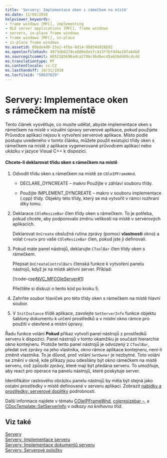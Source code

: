 ```yaml
---
title: 'Servery: Implementace oken s rámečkem na místě'
ms.date: 11/04/2016
helpviewer_keywords:
- frame windows [MFC], implementing
- OLE server applications [MFC], frame windows
- servers, in-place frame windows
- frame windows [MFC], in-place
- in-place frame windows
ms.assetid: 09bde4d8-15e2-4fba-8d14-9b954d926b92
ms.openlocfilehash: 4973db6274ce800e8e1fc413ffbfd44a107a64b8
ms.sourcegitcommit: 6052185696adca270bc9bdbec45a626dd89cdcdd
ms.translationtype: MT
ms.contentlocale: cs-CZ
ms.lasthandoff: 10/31/2018
ms.locfileid: "50637629"
---
```

# <a name="servers-implementing-in-place-frame-windows"></a>Servery: Implementace oken s rámečkem na místě

Tento článek vysvětluje, co musíte udělat, abyste implementace oken s rámečkem na místě v vizuální úpravy serverové aplikace, pokud použijete Průvodce aplikací nejsou k vytvoření serverové aplikace. Místo podle postupu uvedeného v tomto článku, můžete použít existující třídy oken s rámečkem na místě z aplikace vygenerované průvodcem aplikací nebo ukázku v jazyce Visual C++ k dispozici.

#### <a name="to-declare-an-in-place-frame-window-class"></a>Chcete-li deklarovat třídu oken s rámečkem na místě

1. Odvodit třídu oken s rámečkem na místě ze `COleIPFrameWnd`.

   - DECLARE_DYNCREATE – makro Použíjte v záhlaví souboru třídy.

   - Použijte IMPLEMENT_DYNCREATE – makro v souboru implementace (.cpp) třídy. Objekty této třídy, který se má vytvořit v rámci rozhraní díky tomu.

1. Deklarace `COleResizeBar` člen třídy oken s rámečkem. To je potřeba, pokud chcete, aby podporovalo změnu velikosti na místě v serverových aplikacích.

   Deklarovat `OnCreate` obslužná rutina zprávy (pomocí **vlastnosti** okno) a volat `Create` pro vaše `COleResizeBar` člen, pokud jste ji definovali.

1. Pokud máte panel nástrojů, deklarujte `CToolBar` člen třídy oken s rámečkem.

   Přepsat `OnCreateControlBars` členská funkce k vytvoření panelu nástrojů, když je na místě aktivní server. Příklad:

   [!code-cpp[NVC_MFCOleServer#1](../mfc/codesnippet/cpp/servers-implementing-in-place-frame-windows_1.cpp)]

   Přečtěte si diskuzi o tento kód po kroku 5.

1. Zahrňte soubor hlaviček pro této třídy oken s rámečkem na místě hlavní soubor.

1. V `InitInstance` třídě aplikace, zavolejte `SetServerInfo` funkce objektu šablony dokumentu k určení prostředků a v místní okno rámce pro použití v otevřené a místní úpravy.

Řadu funkce volání **Pokud** příkaz vytvoří panel nástrojů z prostředků serveru k dispozici. Panel nástrojů v tomto okamžiku je součástí hierarchie okno kontejneru. Protože tento panel nástrojů je odvozený z `CToolBar`, předat své zprávy na jeho vlastníka, okno rámce aplikace kontejneru, není-li změnit vlastníka. To je důvod, proč volání `SetOwner` je nezbytné. Toto volání se změní v okně, kde příkazy jsou odesílány být okno rámečkem na místě serveru, což způsobí zprávy, které mají být předána serveru. To umožňuje, aby react pro operace na panelu nástrojů, které poskytuje server.

Identifikátor rastrového obrázku panelu nástrojů by měla být stejná jako ostatní prostředky v místě definované v serveru aplikaci. Zobrazit [nabídky a prostředky: serverové doplňky](../mfc/menus-and-resources-server-additions.md) podrobnosti.

Další informace najdete v tématu [COleIPFrameWnd](../mfc/reference/coleipframewnd-class.md), [coleresizebar –](../mfc/reference/coleresizebar-class.md), a [CDocTemplate::SetServerInfo](../mfc/reference/cdoctemplate-class.md#setserverinfo) v *odkazy na knihovnu tříd*.

## <a name="see-also"></a>Viz také

[Servery](../mfc/servers.md)<br/>
[Servery: Implementace serveru](../mfc/servers-implementing-a-server.md)<br/>
[Servery: Implementace dokumentů serveru](../mfc/servers-implementing-server-documents.md)<br/>
[Servery: Serverové položky](../mfc/servers-server-items.md)

